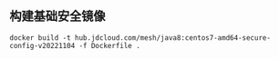 ## 构建基础安全镜像
```shell
docker build -t hub.jdcloud.com/mesh/java8:centos7-amd64-secure-config-v20221104 -f Dockerfile .
```